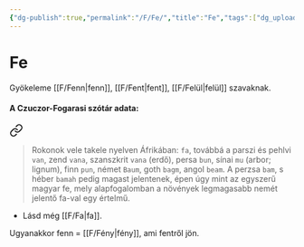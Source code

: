 ```yaml
---
{"dg-publish":true,"permalink":"/F/Fe/","title":"Fe","tags":["dg_uploaded","containstransclusions"],"created":"2023-11-21T02:26","updated":"2023-11-21T02:26"}
---
```



# Fe

Gyökeleme [[F/Fenn\|fenn]], [[F/Fent\|fent]], [[F/Felül\|felül]] szavaknak.  

#### A Czuczor-Fogarasi szótár adata:


<div class="transclusion internal-embed is-loaded"><a class="markdown-embed-link" href="/f/fa/#jh206l" aria-label="Open link"><svg xmlns="http://www.w3.org/2000/svg" width="24" height="24" viewBox="0 0 24 24" fill="none" stroke="currentColor" stroke-width="2" stroke-linecap="round" stroke-linejoin="round" class="svg-icon lucide-link"><path d="M10 13a5 5 0 0 0 7.54.54l3-3a5 5 0 0 0-7.07-7.07l-1.72 1.71"></path><path d="M14 11a5 5 0 0 0-7.54-.54l-3 3a5 5 0 0 0 7.07 7.07l1.71-1.71"></path></svg></a><div class="markdown-embed">



> Rokonok vele takele nyelven Áfrikában: `fa`, továbbá a parszi és pehlvi `van`, zend `vana`, szanszkrit `vana` (erdő), persa `bun`, sínai `mu` (arbor; lignum), finn `pun`, német `Baum`, goth `bagm`, angol `beam`. A perzsa `bam`, s héber `bamah` pedig magast jelentenek, épen úgy mint az egyszerű magyar fe, mely alapfogalomban a növények legmagasabb nemét jelentő fa-val egy értelmű.  


</div></div>

- Lásd még [[F/Fa\|fa]].  

Ugyanakkor fenn = [[F/Fény\|fény]], ami fentről jön.  